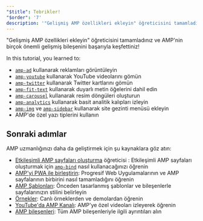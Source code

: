 ```yaml
---
"$title": Tebrikler!
"$order": '7'
description: '"Gelişmiş AMP özellikleri ekleyin" öğreticisini tamamladınız ve AMP''nin birçok önemli gelişmiş bileşenini başarıyla keşfettiniz!'
---
```


"Gelişmiş AMP özellikleri ekleyin" öğreticisini tamamladınız ve AMP'nin birçok önemli gelişmiş bileşenini başarıyla keşfettiniz!

In this tutorial, you learned to:

- [`amp-ad`](../../../../documentation/components/reference/amp-ad.md) kullanarak reklamları görüntüleyin
- [`amp-youtube`](../../../../documentation/components/reference/amp-youtube.md) kullanarak YouTube videolarını gömün
- [`amp-twitter`](../../../../documentation/components/reference/amp-twitter.md) kullanarak Twitter kartlarını gömün
- [`amp-fit-text`](../../../../documentation/components/reference/amp-fit-text.md) kullanarak duyarlı metin öğelerini dahil edin
- [`amp-carousel`](../../../../documentation/components/reference/amp-carousel.md) kullanarak resim döngüleri oluşturun
- [`amp-analytics`](../../../../documentation/components/reference/amp-analytics.md) kullanarak basit analitik kalıpları izleyin
- [`amp-img`](../../../../documentation/components/reference/amp-img.md) ve [`amp-sidebar`](../../../../documentation/components/reference/amp-sidebar.md) kullanarak site gezinti menüsü ekleyin
- AMP'de özel yazı tiplerini kullanın

## Sonraki adımlar

AMP uzmanlığınızı daha da geliştirmek için şu kaynaklara göz atın:

- [Etkileşimli AMP sayfaları oluşturma](../../../../documentation/guides-and-tutorials/develop/interactivity/index.md) öğreticisi : Etkileşimli AMP sayfaları oluşturmak için [`amp-bind`](../../../../documentation/components/reference/amp-bind.md) nasıl kullanacağınızı öğrenin
- [AMP'yi PWA ile birleştirin](../../../../documentation/guides-and-tutorials/integrate/amp-in-pwa.md): Progresif Web Uygulamalarının ve AMP sayfalarının birbirini nasıl tamamladığını öğrenin
- [AMP Şablonları](../../../../documentation/templates/index.html): Önceden tasarlanmış şablonlar ve bileşenlerle sayfalarınızın stilini belirleyin
- [Örnekler](../../../../documentation/examples/index.html): Canlı örneklerden ve demolardan öğrenin
- [YouTube'da AMP Kanalı](https://www.youtube.com/channel/UCXPBsjgKKG2HqsKBhWA4uQw): AMP'ye özel videoları izleyerek öğrenin
- [AMP bileşenleri](../../../../documentation/components/index.html): Tüm AMP bileşenleriyle ilgili ayrıntıları alın
